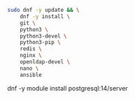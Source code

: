 

```bash
sudo dnf -y update && \
    dnf -y install \
    git \
    python3 \
    python3-devel \
    python3-pip \
    redis \
    nginx \
    openldap-devel \
    nano \
    ansible
```

dnf -y module install postgresql:14/server